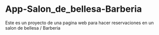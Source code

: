 # App-Salon_de_bellesa-Barberia
Este es un proyecto de una pagina web para hacer reservaciones en un salon de bellesa / Barberia
